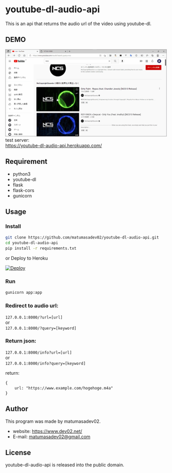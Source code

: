 # youtube-dl-audio-api
 
This is an api that returns the audio url of the video using youtube-dl.
 
## DEMO

![](./demo.gif)  
test server:  
https://youtube-dl-audio-api.herokuapp.com/
## Requirement

* python3
* youtube-dl
* flask
* flask-cors
* gunicorn

## Usage
 
### Install
```bash
git clone https://github.com/matumasadev02/youtube-dl-audio-api.git
cd youtube-dl-audio-api
pip install -r requirements.txt
```
or Deploy to Heroku
 
[![Deploy](https://www.herokucdn.com/deploy/button.svg)](https://heroku.com/deploy)  

### Run
```bash
gunicorn app:app
```
### Redirect to audio url:  
```127.0.0.1:8000/?url=[url]```  
or  
```127.0.0.1:8000/?query=[keyword]``` 

### Return json:  
```127.0.0.1:8000/info?url=[url]```  
or  
```127.0.0.1:8000/info?query=[keyword]```

return:
```
{
    url: "https://www.example.com/hogehoge.m4a"
}
```  
## Author

This program was made by matumasadev02.
 
* website: https://www.dev02.net/
* E-mail: matumasadev02@gmail.com
 
## License
youtube-dl-audio-api is released into the public domain.